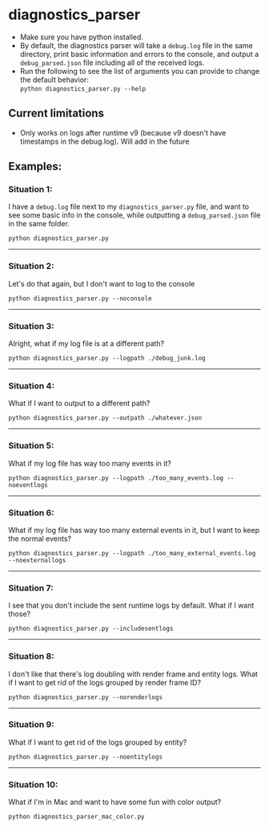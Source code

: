 # diagnostics_parser


- Make sure you have python installed. 
- By default, the diagnostics parser will take a `debug.log` file in the same directory, print basic information and errors to the console, and output a `debug_parsed.json` file including all of the received logs.
- Run the following to see the list of arguments you can provide to change the default behavior:  
`python diagnostics_parser.py --help`

## Current limitations
- Only works on logs after runtime v9 (because v9 doesn't have timestamps in the debug.log). Will add in the future


## Examples:

### Situation 1: 
I have a `debug.log` file next to my `diagnostics_parser.py` file, and want to see some basic info in the console, while outputting a `debug_parsed.json` file in the same folder.

`python diagnostics_parser.py`

---

### Situation 2:
Let's do that again, but I don't want to log to the console

`python diagnostics_parser.py --noconsole`

---

### Situation 3:
Alright, what if my log file is at a different path?

`python diagnostics_parser.py --logpath ./debug_junk.log`

---

### Situation 4:
What if I want to output to a different path?

`python diagnostics_parser.py --outpath ./whatever.json`

---

### Situation 5:
What if my log file has way too many events in it? 

`python diagnostics_parser.py --logpath ./too_many_events.log --noeventlogs`

---

### Situation 6:
What if my log file has way too many external events in it, but I want to keep the normal events? 

`python diagnostics_parser.py --logpath ./too_many_external_events.log --noexternallogs`

---

### Situation 7:
I see that you don't include the sent runtime logs by default. What if I want those?

`python diagnostics_parser.py --includesentlogs`

---

### Situation 8:
I don't like that there's log doubling with render frame and entity logs. What if I want to get rid of the logs grouped by render frame ID?

`python diagnostics_parser.py --norenderlogs`

---

### Situation 9:
What if I want to get rid of the logs grouped by entity?

`python diagnostics_parser.py --noentitylogs`

---

### Situation 10:
What if I'm in Mac and want to have some fun with color output?

`python diagnostics_parser_mac_color.py`

